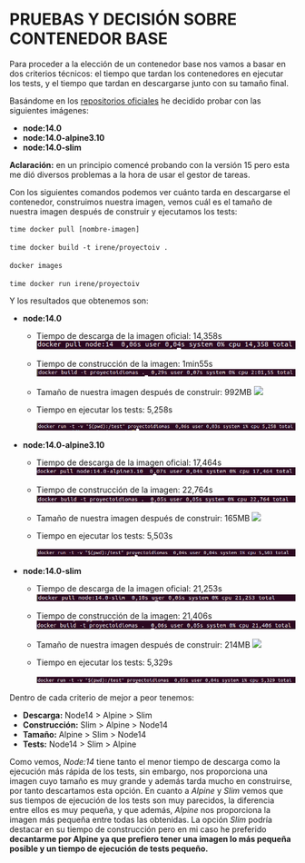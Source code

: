 # PRUEBAS Y DECISIÓN SOBRE CONTENEDOR BASE
Para proceder a la elección de un contenedor base nos vamos a basar en dos criterios técnicos: el tiempo que tardan los contenedores en ejecutar los tests, y el tiempo que tardan en descargarse junto con su tamaño final.

Basándome en los [repositorios oficiales](https://hub.docker.com/_/node) he decidido probar con las siguientes imágenes:
- **node:14.0**
- **node:14.0-alpine3.10**
- **node:14.0-slim**

**Aclaración:** en un principio comencé probando con la versión 15 pero esta me dió diversos problemas a la hora de usar el gestor de tareas.

Con los siguientes comandos podemos ver cuánto tarda en descargarse el contenedor, construimos nuestra imagen, vemos cuál es el tamaño de nuestra imagen después de construir y ejecutamos los tests:
~~~
time docker pull [nombre-imagen]

time docker build -t irene/proyectoiv .

docker images

time docker run irene/proyectoiv
~~~

Y los resultados que obtenemos son:
- **node:14.0**
  - Tiempo de descarga de la imagen oficial: 14,358s
  ![](imagenes/descarga-node14.png)
  - Tiempo de construcción de la imagen: 1min55s
  ![](imagenes/construccion-node14.png)
  - Tamaño de nuestra imagen después de construir: 992MB
  ![](imagenes/tamaño-node14.png)
  - Tiempo en ejecutar los tests: 5,258s

    ![](imagenes/test-node14.png)

- **node:14.0-alpine3.10**

  - Tiempo de descarga de la imagen oficial: 17,464s
  ![](imagenes/descarga-14-alpine.png)
  - Tiempo de construcción de la imagen: 22,764s
  ![](imagenes/construccion-14-alpine.png)
  - Tamaño de nuestra imagen después de construir: 165MB
  ![](imagenes/tamaño-14-alpine.png)
  - Tiempo en ejecutar los tests: 5,503s

    ![](imagenes/test-14-alpine.png)

- **node:14.0-slim**
  - Tiempo de descarga de la imagen oficial: 21,253s
  ![](imagenes/descarga-14-slim.png)
  - Tiempo de construcción de la imagen: 21,406s
  ![](imagenes/construccion-14-slim.png)
  - Tamaño de nuestra imagen después de construir: 214MB
  ![](imagenes/tamaño-14-slim.png)
  - Tiempo en ejecutar los tests: 5,329s

    ![](imagenes/test-14-slim.png)

Dentro de cada criterio de mejor a peor tenemos:
- **Descarga:** Node14 > Alpine > Slim
- **Construcción:** Slim > Alpine > Node14
- **Tamaño:** Alpine > Slim > Node14
- **Tests:** Node14 > Slim > Alpine

Como vemos, *Node:14* tiene tanto el menor tiempo de descarga como la ejecución más rápida de los tests, sin embargo, nos proporciona una imagen cuyo tamaño es muy grande y además tarda mucho en construirse, por tanto descartamos esta opción.
En cuanto a *Alpine* y *Slim* vemos que sus tiempos de ejecución de los tests son muy parecidos, la diferencia entre ellos es muy pequeña, y que además, *Alpine* nos proporciona la imagen más pequeña entre todas las obtenidas. La opción *Slim* podría destacar en su tiempo de construcción pero en mi caso he preferido **decantarme por Alpine ya que prefiero tener una imagen lo más pequeña posible y un tiempo de ejecución de tests pequeño.**
